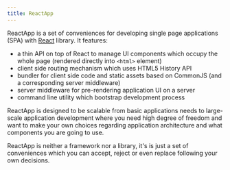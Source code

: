 ```yaml
---
title: ReactApp
---
```


ReactApp is a set of conveniences for developing single page applications (SPA)
with [React][1] library. It features:

  * a thin API on top of React to manage UI components which occupy the whole
    page (rendered directly into `<html>` element)
  * client side routing mechanism which uses HTML5 History API
  * bundler for client side code and static assets based on CommonJS (and a
    corresponding server middleware)
  * server middleware for pre-rendering application UI on a server
  * command line utility which bootstrap development process

ReactApp is designed to be scalable from basic applications needs to large-scale
application development where you need high degree of freedom and want to make
your own choices regarding application architecture and what components you are
going to use.

ReactApp is neither a framework nor a library, it's is just a set of
conveniences which you can accept, reject or even replace following your own
decisions.

[1]: https://facebook.github.io/react
